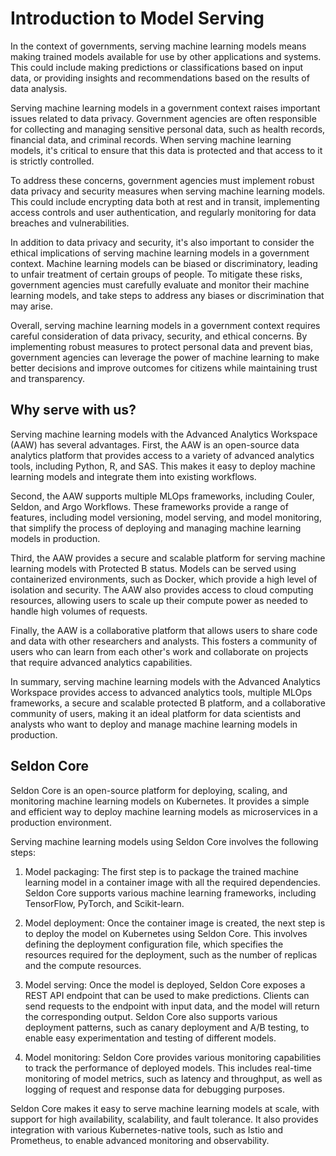 # Introduction to Model Serving

In the context of governments, serving machine learning models means making trained models available for use by other applications and systems. This could include making predictions or classifications based on input data, or providing insights and recommendations based on the results of data analysis.

Serving machine learning models in a government context raises important issues related to data privacy. Government agencies are often responsible for collecting and managing sensitive personal data, such as health records, financial data, and criminal records. When serving machine learning models, it's critical to ensure that this data is protected and that access to it is strictly controlled.

To address these concerns, government agencies must implement robust data privacy and security measures when serving machine learning models. This could include encrypting data both at rest and in transit, implementing access controls and user authentication, and regularly monitoring for data breaches and vulnerabilities.

In addition to data privacy and security, it's also important to consider the ethical implications of serving machine learning models in a government context. Machine learning models can be biased or discriminatory, leading to unfair treatment of certain groups of people. To mitigate these risks, government agencies must carefully evaluate and monitor their machine learning models, and take steps to address any biases or discrimination that may arise.

Overall, serving machine learning models in a government context requires careful consideration of data privacy, security, and ethical concerns. By implementing robust measures to protect personal data and prevent bias, government agencies can leverage the power of machine learning to make better decisions and improve outcomes for citizens while maintaining trust and transparency.

## Why serve with us?

Serving machine learning models with the Advanced Analytics Workspace (AAW) has several advantages. First, the AAW is an open-source data analytics platform that provides access to a variety of advanced analytics tools, including Python, R, and SAS. This makes it easy to deploy machine learning models and integrate them into existing workflows.

Second, the AAW supports multiple MLOps frameworks, including Couler, Seldon, and Argo Workflows. These frameworks provide a range of features, including model versioning, model serving, and model monitoring, that simplify the process of deploying and managing machine learning models in production.

Third, the AAW provides a secure and scalable platform for serving machine learning models with Protected B status. Models can be served using containerized environments, such as Docker, which provide a high level of isolation and security. The AAW also provides access to cloud computing resources, allowing users to scale up their compute power as needed to handle high volumes of requests.

Finally, the AAW is a collaborative platform that allows users to share code and data with other researchers and analysts. This fosters a community of users who can learn from each other's work and collaborate on projects that require advanced analytics capabilities.

In summary, serving machine learning models with the Advanced Analytics
Workspace provides access to advanced analytics tools, multiple MLOps
frameworks, a secure and scalable protected B platform, and a collaborative
community of users, making it an ideal platform for data scientists and analysts
who want to deploy and manage machine learning models in production.

## Seldon Core

Seldon Core is an open-source platform for deploying, scaling, and monitoring machine learning models on Kubernetes. It provides a simple and efficient way to deploy machine learning models as microservices in a production environment.

Serving machine learning models using Seldon Core involves the following steps:

1. Model packaging: The first step is to package the trained machine learning model in a container image with all the required dependencies. Seldon Core supports various machine learning frameworks, including TensorFlow, PyTorch, and Scikit-learn.

2. Model deployment: Once the container image is created, the next step is to deploy the model on Kubernetes using Seldon Core. This involves defining the deployment configuration file, which specifies the resources required for the deployment, such as the number of replicas and the compute resources.

3. Model serving: Once the model is deployed, Seldon Core exposes a REST API endpoint that can be used to make predictions. Clients can send requests to the endpoint with input data, and the model will return the corresponding output. Seldon Core also supports various deployment patterns, such as canary deployment and A/B testing, to enable easy experimentation and testing of different models.

4. Model monitoring: Seldon Core provides various monitoring capabilities to track the performance of deployed models. This includes real-time monitoring of model metrics, such as latency and throughput, as well as logging of request and response data for debugging purposes.

Seldon Core makes it easy to serve machine learning models at scale, with support for high availability, scalability, and fault tolerance. It also provides integration with various Kubernetes-native tools, such as Istio and Prometheus, to enable advanced monitoring and observability.
